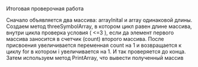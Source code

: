 Итоговая проверочная работа

Сначало объявляется два массива: arrayInital и array одинаковой длины. 
Создаем метод threeSymbolArray, в котором цикл равен длине массива, внутри цикла проверка условия ( <=3 ), если да элемент первого массива заносится в счетчик (count) второго массива. 
После присвоения увеличивается переменная count на 1 и возвращается к циклу for в котором i увеличивается на 1. И так проверяется до конца.
Затем используем метод PrintArray, что вывести полученный массив 
